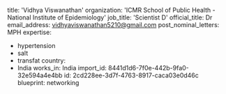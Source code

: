 title: 'Vidhya Viswanathan'
organization: 'ICMR School of Public Health - National Institute of Epidemiology'
job_title: 'Scientist D'
official_title: Dr
email_address: vidhyaviswanathan5210@gmail.com
post_nominal_letters: MPH
expertise:
  - hypertension
  - salt
  - transfat
country:
  - India
works_in: India
import_id: 8441d1d6-7f0e-442b-9fa0-32e594a4e4bb
id: 2cd228ee-3d7f-4763-8917-caca03e0d46c
blueprint: networking
